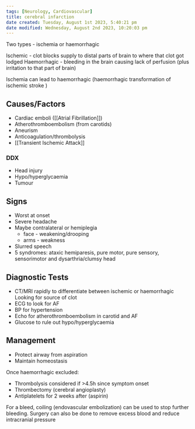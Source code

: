 ```yaml
---
tags: [Neurology, Cardiovascular]
title: cerebral infarction
date created: Tuesday, August 1st 2023, 5:40:21 pm
date modified: Wednesday, August 2nd 2023, 10:20:03 pm
---
```


Two types - ischemia or haemorrhagic

Ischemic - clot blocks supply to distal parts of brain to where that clot got lodged
Haemorrhagic - bleeding in the brain causing lack of perfusion (plus irritation to that part of brain)

Ischemia can lead to haemorrhagic (haemorrhagic transformation of ischemic stroke )

## Causes/Factors

- Cardiac emboli ([[Atrial Fibrillation]])
- Atherothromboembolism (from carotids)
- Aneurism
- Anticoagulation/thrombolysis
- [[Transient Ischemic Attack]]

### DDX

- Head injury
- Hypo/hyperglycaemia
- Tumour

## Signs

- Worst at onset
- Severe headache
- Maybe contralateral or hemiplegia
  - face - weakening/drooping
  - arms - weakness
- Slurred speech
- 5 syndromes: ataxic hemiparesis, pure motor, pure sensory, sensorimotor and dysarthria/clumsy head

## Diagnostic Tests

- CT/MRI rapidly to differentiate between ischemic or haemorrhagic
  Looking for source of clot
- ECG to look for AF
- BP for hypertension
- Echo for atherothromboembolism in carotid and AF
- Glucose to rule out hypo/hyperglycaemia

## Management

- Protect airway from aspiration
- Maintain homeostasis

Once haemorrhagic excluded:

- Thrombolysis considered if >4.5h since symptom onset
- Thrombectomy (cerebral angioplasty)
- Antiplatelets for 2 weeks after (aspirin)

For a bleed, coiling (endovascular embolization) can be used to stop further bleeding. Surgery can also be done to remove excess blood and reduce intracranial pressure
